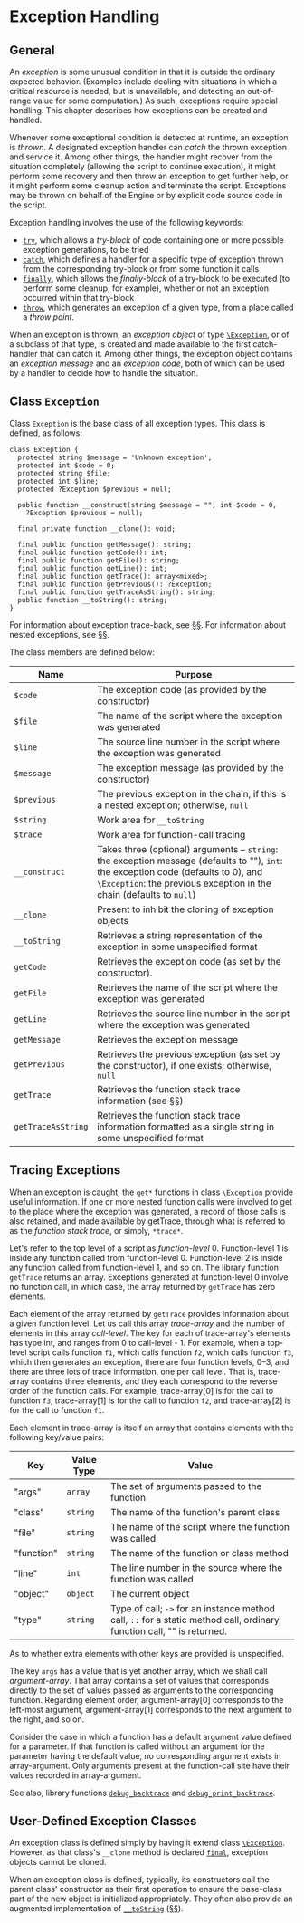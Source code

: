 # Exception Handling

## General

An *exception* is some unusual condition in that it is outside the
ordinary expected behavior. (Examples include dealing with situations in
which a critical resource is needed, but is unavailable, and detecting
an out-of-range value for some computation.) As such, exceptions require
special handling. This chapter describes how exceptions can be created
and handled.

Whenever some exceptional condition is detected at runtime, an exception
is *thrown*. A designated exception handler can *catch* the thrown
exception and service it. Among other things, the handler might recover
from the situation completely (allowing the script to continue
execution), it might perform some recovery and then throw an exception
to get further help, or it might perform some cleanup action and
terminate the script. Exceptions may be thrown on behalf of the Engine
or by explicit code source code in the script.

Exception handling involves the use of the following keywords:

* [`try`](11-statements.md#the-try-statement), which allows a *try-block* of code containing one or more possible exception generations, to be tried
* [`catch`](11-statements.md#the-try-statement), which defines a handler for a specific type of exception thrown from the corresponding try-block or from some function it calls
* [`finally`](11-statements.md#the-try-statement), which allows the *finally-block* of a try-block to be executed (to perform some cleanup, for example), whether or not an exception occurred within that try-block
* [`throw`](11-statements.md#the-throw-statement), which generates an exception of a given type, from a place called a *throw point*.

When an exception is thrown, an *exception object* of type [`\Exception`](19-exception-handling.md#class-exception), or of a subclass of that type, is created and made available to
the first catch-handler that can catch it. Among other things, the
exception object contains an *exception message* and an *exception
code*, both of which can be used by a handler to decide how to handle
the situation.

## Class `Exception`

Class `Exception` is the base class of all exception types. This class is
defined, as follows:

```Hack
class Exception {
  protected string $message = 'Unknown exception';
  protected int $code = 0;
  protected string $file;
  protected int $line;
  protected ?Exception $previous = null;

  public function __construct(string $message = "", int $code = 0,
    ?Exception $previous = null);

  final private function __clone(): void;

  final public function getMessage(): string;
  final public function getCode(): int;
  final public function getFile(): string;
  final public function getLine(): int;
  final public function getTrace(): array<mixed>;
  final public function getPrevious(): ?Exception;
  final public function getTraceAsString(): string;
  public function __toString(): string;
}
```

For information about exception trace-back, see [§§](19-exception-handling.md#tracing-exceptions). For information
about nested exceptions, see [§§](19-exception-handling.md#tracing-exceptions). 

The class members are defined below:

Name    | Purpose
----    | -------
`$code` | The exception code (as provided by the constructor)
`$file` | The name of the script where the exception was generated
`$line` | The source line number in the script where the exception was generated
`$message`      | The exception message (as provided by the constructor)
`$previous`     | The previous exception in the chain, if this is a nested exception; otherwise, `null`
`$string`       | Work area for `__toString`
`$trace`        | Work area for function-call tracing
`__construct`   | Takes three (optional) arguments – `string`: the exception message (defaults to ""), `int`: the exception code (defaults to 0), and `\Exception`: the previous exception in the chain (defaults to `null`)
`__clone`       | Present to inhibit the cloning of exception objects
`__toString`    | Retrieves a string representation of the exception in some unspecified format
`getCode`       | Retrieves the exception code (as set by the constructor).
`getFile`       | Retrieves the name of the script where the exception was generated
`getLine`       | Retrieves the source line number in the script where the exception was generated
`getMessage`    | Retrieves the exception message
`getPrevious`   | Retrieves the previous exception (as set by the constructor), if one exists; otherwise, `null`
`getTrace`      | Retrieves the function stack trace information (see [§§](19-exception-handling.md#tracing-exceptions))
`getTraceAsString`      | Retrieves the function stack trace information formatted as a single string in some unspecified format

## Tracing Exceptions

When an exception is caught, the `get*` functions in class `\Exception`
provide useful information. If one or more nested function calls were
involved to get to the place where the exception was generated, a record
of those calls is also retained, and made available by getTrace, through
what is referred to as the *function stack trace*, or simply, `*trace*`.

Let's refer to the top level of a script as *function-level* 0.
Function-level 1 is inside any function called from function-level 0.
Function-level 2 is inside any function called from function-level 1,
and so on. The library function `getTrace` returns an array. Exceptions
generated at function-level 0 involve no function call, in which case,
the array returned by `getTrace` has zero elements.

Each element of the array returned by `getTrace` provides information
about a given function level. Let us call this array *trace-array* and
the number of elements in this array *call-level*. The key for each of
trace-array's elements has type int, and ranges from 0 to
call-level - 1. For example, when a top-level script calls function `f1`,
which calls function `f2`, which calls function `f3`, which then generates
an exception, there are four function levels, 0–3, and there are three
lots of trace information, one per call level. That is, trace-array
contains three elements, and they each correspond to the reverse order
of the function calls. For example, trace-array[0] is for the call to
function `f3`, trace-array[1] is for the call to function `f2`, and
trace-array[2] is for the call to function `f1`.

Each element in trace-array is itself an array that contains elements
with the following key/value pairs:

Key     | Value Type    | Value
--- | ----------    | -----
"args"  | `array`       | The set of arguments passed to the function
"class" | `string` |    The name of the function's parent class
"file"  | `string` |    The name of the script where the function was called
"function"      | `string` |    The name of the function or class method
"line"  | `int` |       The line number in the source where the function was called
"object" |      `object` | The current object
"type"  | `string` |    Type of call; `->` for an instance method call, `::` for a static method call, ordinary function call, "" is returned.

As to whether extra elements with other keys are provided is
unspecified.

The key `args` has a value that is yet another array, which we shall
call *argument-array*. That array contains a set of values that
corresponds directly to the set of values passed as arguments to the
corresponding function. Regarding element order, argument-array[0]
corresponds to the left-most argument, argument-array[1] corresponds to
the next argument to the right, and so on.

Consider the case in which a function has a default argument value
defined for a parameter. If that function is called without an argument
for the parameter having the default value, no corresponding argument
exists in array-argument. Only arguments present at the function-call
site have their values recorded in array-argument. 

See also, library functions [`debug_backtrace`](http://www.php.net/debug_backtrace) and
[`debug_print_backtrace`](http://www.php.net/debug_print_backtrace).

## User-Defined Exception Classes

An exception class is defined simply by having it extend class [`\Exception`](19-exception-handling.md#class-exception). However, as that class's `__clone` method is declared [`final`](16-classes.md#methods), exception objects cannot be cloned.

When an exception class is defined, typically, its constructors call the
parent class' constructor as their first operation to ensure the
base-class part of the new object is initialized appropriately. They
often also provide an augmented implementation of
[`__toString`](http://docs.hhvm.com/manual/en/language.oop5.magic.php) 
([§§](16-classes.md#method-__tostring)).


